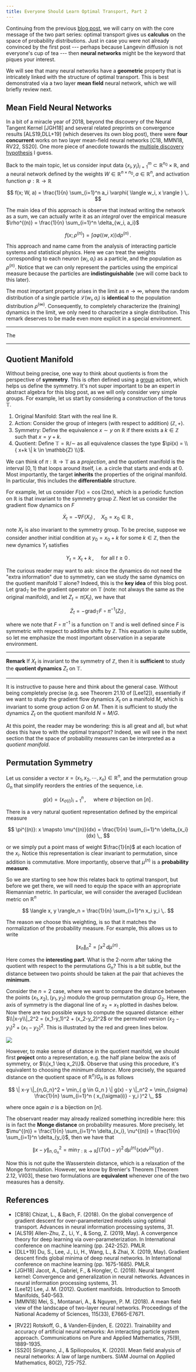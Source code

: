```yaml
---
title: Everyone Should Learn Optimal Transport, Part 2
---
```


Continuing from the previous [blog post](https://mufan-li.github.io/OT1/), we will carry on with the core message of the two part series: optimal transport gives us **calculus** on the space of probability distributions. 
Just in case you were not already convinced by the first post --- perhaps because Langevin diffusion is not everyone's cup of tea --- then **neural networks** might be the keyword that piques your interest. 

<!-- Just a brief reminder, the space of probability distributions equipped with the Wasserstein distance is a *metric space*. Of course, we *do not* expect general metric spaces to have any property remotely close to differentiability, let alone an entire calculus framework. 

However, even if the space of probability distributions behaves like a Riemannian manifold, is the **geometry** aspect useful? Since I am writing this blog post already, the answer is clearly yes. In fact, the way Villani [Vil03] presented Otto's interpretation [Ott01] very much emphasized the geometric characterization of geodesics.  -->


We will see that many neural networks have a **geometric** property that is intricately linked with the structure of optimal transport. This is best demonstrated via a two layer **mean field** neural network, which we will briefly review next. 




## Mean Field Neural Networks 

In a bit of a miracle year of 2018, beyond the discovery of the Neural Tangent Kernel [JGH18] and several related preprints on convergence results [ALS19,DLL+19] (which deserves its own blog post), there were **four concurrent** works on two layer mean-field neural networks [C18, MMN18, RV22, SS20]. One more piece of anecdote towards the [multiple discovery hypothesis](https://en.wikipedia.org/wiki/Multiple_discovery) I guess. 

Back to the main topic, let us consider input data $\{x_i,y_i\}_{i=1}^m \subset \mathbb{R}^{n_0} \times \mathbb{R}$, and a neural network defined by the weights $W \in \mathbb{R}^{n\times n_0}, a \in \mathbb{R}^{n}$, and activation function $\varphi:\mathbb{R} \to \mathbb{R}$ 

$$ f(x; W, a) = \frac{1}{n} \sum_{i=1}^n a_i \varphi( \langle w_i, x \rangle ) \,. 
$$

The main idea of this approach is observe that instead writing the network as a sum, we can actually write it as an *integral* over the empirical measure $\rho^{(n)} = \frac{1}{n} \sum_{i=1}^n \delta_{w_i, a_i}$ 

$$ f(x; \rho^{(n)}) = \int a \varphi( \langle w, x \rangle ) d\rho^{(n)} \,. 
$$

This approach and name came from the analysis of interacting particle systems and statistical physics. Here we can treat the weights corresponding to each neuron $(w_i, a_i)$ as a particle, and the population as $\rho^{(n)}$. Notice that we can only represent the particles using the empirical measure because the particles are **indistinguishable** (we will come back to this later). 

The most important property arises in the limit as $n\to\infty$, where the random distribution of a single particle $\mathscr{L}(w_i, a_i)$ is **identical** to the population distribution $\rho^{(\infty)}$. Consequently, to completely characterize the (training) dynamics in the limit, we only need to characterize a single distribution. This remark deserves to be made even more explicit in a special environment. 

---

The 

---







## Quotient Manifold 

Without being precise, one way to think about quotients is from the perspective of **symmetry**. This is often defined using a [group](https://en.wikipedia.org/wiki/Group_(mathematics)) action, which helps us define the symmetry. It's not super important to be an expert in abstract algebra for this blog post, as we will only consider very simple groups. For example, let us start by considering a construction of the torus $\mathbb{T}$. 

1. Original Manifold: Start with the real line $\mathbb{R}$. 
2. Action: Consider the group of integers (with respect to addition) $(\mathbb{Z}, +)$.
3. Symmetry: Define the equivalence $x\sim y$ on $\mathbb{R}$ if there exists a $k \in \mathbb{Z}$ such that $x = y + k$. 
4. Quotient: Define $\mathbb{T} = \mathbb{R} / \sim$ as all equivalence classes the type $\pi(x) = \\{ x+k \| k \in \mathbb{Z} \\}$. 

We can think of $\pi:\mathbb{R} \to \mathbb{T}$ as a *projection*, and the quotient manifold is the interval $[0,1)$ that loops around itself, i.e. a circle that starts and ends at $0$. Most importantly, the target **inherits** the properties of the original manifold. In particular, this includes the **differentiable** structure. 

For example, let us consider $F(x) = \cos( 2\pi x )$, which is a periodic function on $\mathbb{R}$ is that invariant to the symmetry group $\mathbb{Z}$. Next let us consider the gradient flow dynamics on $F$ 

$$ \dot X_t = - \nabla F(X_t) \,, \quad X_0 = x_0 \in \mathbb{R} \,, 
$$

note $X_t$ is also invariant to the symmetry group. To be precise, suppose we consider another initial condition at $y_0 = x_0 + k$ for some $k \in \mathbb{Z}$, then the new dynamics $Y_t$ satisfies 

$$ Y_t = X_t + k \,, \quad \text{ for all } t \geq 0 \,. 
$$

The curious reader may want to ask: since the dynamics do not need the "extra information" due to symmetry, can we study the same dynamics on the quotient manifold $\mathbb{T}$ alone? Indeed, this is the **key idea** of this blog post. Let $\text{grad}_{\mathbb{T}}$ be the gradient operator on $\mathbb{T}$ (note: not always the same as the original manifold), and let $Z_t = \pi(X_t)$, we have that 

$$ \dot Z_t = - \text{grad}_{\mathbb{T}} F \circ \pi^{-1} ( Z_t ) \,, 
$$

where we note that $F \circ \pi^{-1}$ is a function on $\mathbb{T}$ and is well defined since $F$ is symmetric with respect to additive shifts by $\mathbb{Z}$. This equation is quite subtle, so let me emphasize the most important observation in a separate environment. 


---

**Remark** If $X_t$ is invariant to the symmetry of $\mathbb{Z}$, then it is **sufficient** to study the **quotient dynamics** $Z_t$ on $\mathbb{T}$. 

---

It is instructive to pause here and think about the general case. Without being completely precise (e.g. see Theorem 21.10 of [Lee12]), essentially if we want to study the gradient flow dynamics $X_t$ on a manifold $M$, which is invariant to some group action $G$ on $M$. Then it is sufficient to study the dynamics $Z_t$ on the quotient manifold $N = M/G$. 

At this point, the reader may be wondering: this is all great and all, but what does this have to with the optimal transport? Indeed, we will see in the next section that the space of probability measures can be interpreted as a *quotient manifold*. 











## Permutation Symmetry 

Let us consider a vector $x = (x_1, x_2, \cdots, x_n) \in \mathbb{R}^n$, and the permutation group $G_n$ that simplify reorders the entries of the sequence, i.e. 

$$ g(x) = ( x_{\sigma(i)} )_{i=1}^n \,, \quad 
	\text{ where } \sigma \text{ bijection on } [n] \,. 
$$

There is a very natural quotient representation defined by the empirical measure 

$$ \pi^{(n)}: x \mapsto \mu^{(n)}(dx) = \frac{1}{n} \sum_{i=1}^n \delta_{x_i}(dx) \,, 
$$

or we simply put a point mass of weight $\frac{1}{n}$ at each location of the $x_i$. Notice this representation is clear invariant to permutation, since addition is commutative. More importantly, observe that $\mu^{(n)}$ is a **probability measure**. 

So we are starting to see how this relates back to optimal transport, but before we get there, we will need to equip the space with an appropriate Riemannian metric. In particular, we will consider the averaged Euclidean metric on $\mathbb{R}^n$ 

$$ \langle x, y \rangle_n = \frac{1}{n} \sum_{i=1}^n x_i y_i \,. 
$$

The reason we choose this weighting, is so that it matches the normalization of the probability measure. For example, this allows us to write 

$$ \| x_n \|_n^2 = \int x^2 \, d\mu^{(n)} \,. 
$$

Here comes the **interesting part**. What is the 2-norm after taking the quotient with respect to the permutations $G_n$? This is a bit subtle, but the distance between two points should be taken at the pair that achieves the **minimum**. 

Consider the $n=2$ case, where we want to compare the distance between the points $(x_1, x_2), (y_1, y_2)$ modulo the group permutation group $G_2$. Here, the axis of symmetry is the diagonal line of $x_2 = x_1$ plotted in dashes below. Now there are two possible ways to compute the squared distance: either $\\|x-y\\|_2^2 = (x_1-y_1)^2 + (x_2-y_2)^2$ or the permuted version $(x_2 - y_1)^2 + (x_1 - y_2)^2$. This is illustrated by the red and green lines below. 

![](/files/2D_perm_sym.png)
<!-- <img src="/files/2D_perm_sym.png" alt="Test" width="200"/> -->

However, to make sense of distance in the quotient manifold, we should first **project** onto a representation, e.g. the half plane below the axis of symmetry, or $\\{x_1 \leq x_2\\}$. Observe that using this procedure, it's equivalent to choosing the *minimum distance*. More precisely, the squared distance on the quotient space of $\mathbb{R}^n / G_n$ is as follows 

$$ \| x-y \|_{n,G_n}^2 = \min_{ g \in G_n } \| g(x) - y \|_n^2 = \min_{\sigma} \frac{1}{n} \sum_{i=1}^n ( x_{\sigma(i)} - y_i )^2 \,, 
$$

where once again $\sigma$ is a bijection on $[n]$. 

The observant reader may already realized something incredible here: this is in fact the **Monge distance** on probability measures. More precisely, let $\mu^{(n)} = \frac{1}{n} \sum_{i=1}^n \delta_{x_i}, \nu^{(n)} = \frac{1}{n} \sum_{i=1}^n \delta_{y_i}$, then we have that 

$$ \| x-y \|_{n,G_n}^2 = \min_{T:\mathbb{R} \to \mathbb{R}} \int ( T(x) - y )^2 \, d\mu^{(n)}(x) d\nu^{(n)}(y) \,. 
$$

Now this is not quite the Wasserstein distance, which is a relaxation of the Monge formulation. However, we know by Brenier's Theorem [Theorem 2.12, Vil03], these two formulations are **equivalent** whenever one of the two measures has a density. 























## References 

- [CB18] Chizat, L., & Bach, F. (2018). On the global convergence of gradient descent for over-parameterized models using optimal transport. Advances in neural information processing systems, 31.
- [ALS19] Allen-Zhu, Z., Li, Y., & Song, Z. (2019, May). A convergence theory for deep learning via over-parameterization. In International conference on machine learning (pp. 242-252). PMLR.
- [DLL+19] Du, S., Lee, J., Li, H., Wang, L., & Zhai, X. (2019, May). Gradient descent finds global minima of deep neural networks. In International conference on machine learning (pp. 1675-1685). PMLR.
- [JGH18] Jacot, A., Gabriel, F., & Hongler, C. (2018). Neural tangent kernel: Convergence and generalization in neural networks. Advances in neural information processing systems, 31.
- [Lee12] Lee, J. M. (2012). Quotient manifolds. Introduction to Smooth Manifolds, 540-563.
- [MMN18] Mei, S., Montanari, A., & Nguyen, P. M. (2018). A mean field view of the landscape of two-layer neural networks. Proceedings of the National Academy of Sciences, 115(33), E7665-E7671.
<!-- - [Ott01] Otto, F. (2001). The geometry of dissipative evolution equations: the porous medium equation. -->
- [RV22] Rotskoff, G., & Vanden‐Eijnden, E. (2022). Trainability and accuracy of artificial neural networks: An interacting particle system approach. Communications on Pure and Applied Mathematics, 75(9), 1889-1935.
- [SS20] Sirignano, J., & Spiliopoulos, K. (2020). Mean field analysis of neural networks: A law of large numbers. SIAM Journal on Applied Mathematics, 80(2), 725-752.
<!-- - [Vil03] Villani, C. (2003). Topics in optimal transportation (Vol. 58). American Mathematical Soc. -->










































